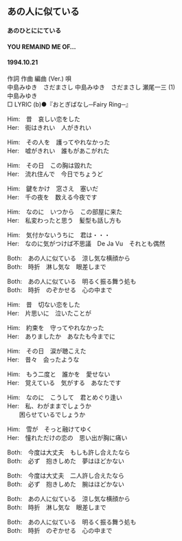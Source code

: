 ## あの人に似ている
#### あのひとににている
#### YOU REMAIND ME OF…
#### 1994.10.21


作詞  作曲  編曲 (Ver.)   唄  
中島みゆき　さだまさし 中島みゆき　さだまさし 瀬尾一三 (1)  
中島みゆき  
□ LYRIC (b)●『おとぎばなし─Fairy Ring─』  
  
Him:　昔　哀しい恋をした  
Her:　街はきれい　人がきれい  
  
Him:　その人を　護ってやれなかった  
Her:　嘘がきれい　誰もがあこがれた  
  
Him:　その日　この胸は毀れた  
Her:　流れ住んで　今日でちょうど  
  
Him:　鍵をかけ　窓さえ　塞いだ  
Her:　千の夜を　数える今夜です  
  
Him:　なのに　いつから　この部屋に来た  
Her:　私変わったと思う　髪型も話し方も  
  
Him:　気付かないうちに　君は・・・  
Her:　なのに気がつけば不思議　De Ja Vu　それとも偶然  
  
Both:　あの人に似ている　涼し気な横顔から  
Both:　時折　淋し気な　眼差しまで  
  
Both:　あの人に似ている　明るく振る舞う処も  
Both:　時折　のぞかせる　心の中まで  
  
Him:　昔　切ない恋をした  
Her:　片思いに　泣いたことが  
  
Him:　約束を　守ってやれなかった  
Her:　ありましたか　あなたも今までに  
  
Him:　その日　涙が聴こえた  
Her:　昔々　会ったような  
  
Him:　もう二度と　誰かを　愛せない  
Her:　覚えている　気がする　あなたです  
  
Him:　なのに　こうして　君とめぐり逢い  
Her:　私、わがままでしょうか  
　　困らせているでしょうか  
  
Him:　雪が　そっと融けてゆく  
Her:　憧れただけの恋の　思い出が胸に痛い  
  
Both:　今度は大丈夫　もしも許し合えたなら  
Both:　必ず　抱きしめた　夢はほどかない  
  
Both:　今度は大丈夫　二人許し合えたなら  
Both:　必ず　抱きしめた　腕はほどかない  
  
Both:　あの人に似ている　涼し気な横顔から  
Both:　時折　淋し気な　眼差しまで  
  
Both:　あの人に似ている　明るく振る舞う処も  
Both:　時折　のぞかせる　心の中まで  